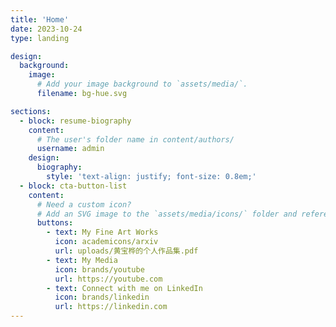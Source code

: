 ```yaml
---
title: 'Home'
date: 2023-10-24
type: landing

design:
  background:
    image:
      # Add your image background to `assets/media/`.
      filename: bg-hue.svg

sections:
  - block: resume-biography
    content:
      # The user's folder name in content/authors/
      username: admin
    design:
      biography:
        style: 'text-align: justify; font-size: 0.8em;'
  - block: cta-button-list
    content:
      # Need a custom icon?
      # Add an SVG image to the `assets/media/icons/` folder and reference it in the `icon` field below
      buttons:
        - text: My Fine Art Works
          icon: academicons/arxiv
          url: uploads/黄宝桦的个人作品集.pdf
        - text: My Media
          icon: brands/youtube
          url: https://youtube.com
        - text: Connect with me on LinkedIn
          icon: brands/linkedin
          url: https://linkedin.com
---
```

